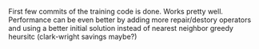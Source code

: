 First few commits of the training code is done. Works pretty well. Performance can be even better by adding more repair/destory operators and using a better initial solution instead of nearest neighbor greedy heursitc (clark-wright savings maybe?)
